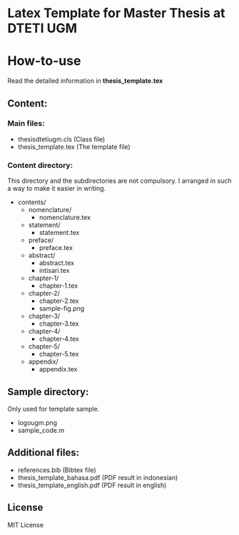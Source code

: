 # Latex Template for Master Thesis at DTETI UGM

# How-to-use 
Read the detailed information in **thesis_template.tex**

## Content:
### Main files:
 *  thesisdtetiugm.cls (Class file)
 *  thesis_template.tex (The template file)
### Content directory:
This directory and the subdirectories are not compulsory. I arranged in such a way to make it easier in writing.
 * contents/
	 * nomenclature/
		 * nomenclature.tex
	 * statement/
		 * statement.tex
	 * preface/
		 * preface.tex
	 * abstract/
		 * abstract.tex
		 * intisari.tex
	 * chapter-1/
		 * chapter-1.tex
	 * chapter-2/
		 * chapter-2.tex
		 * sample-fig.png
	 * chapter-3/
		 * chapter-3.tex
	 * chapter-4/
		 * chapter-4.tex
	 * chapter-5/
		 * chapter-5.tex
	 * appendix/
		 * appendix.tex
## Sample directory:
Only used for template sample.
*  logougm.png
*  sample_code.m
## Additional files:
* references.bib (Bibtex file)
* thesis_template_bahasa.pdf (PDF result in indonesian)
* thesis_template_english.pdf (PDF result in english)

## License
MIT License

